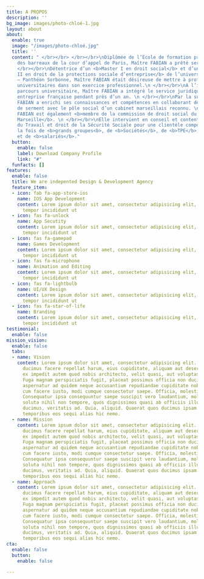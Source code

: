 ```yaml
---
title: A PROPOS
description: ''
bg_image: images/photo-chloé-1.jpg
layout: about
about:
  enable: true
  image: "/images/photo-chloé.jpg"
  title: ''
  content: " </br></br> </br></br>\nDiplômée de l’École de formation professionnelle
    des barreaux de la cour d’appel de Paris, Maître FABIAN a prêté serment en 2018.\n
    </br></br>\nDétentrice d’un <b>Master I en droit social</b> et d’un <b>Master
    II en droit de la protections sociale d’entreprise</b> de l’université Paris I
    – Panthéon Sorbonne, Maître FABIAN était désireuse de mettre à profit ces acquis
    universitaires dans son exercice professionnel.\n </br></br>\nA l’issue de son
    parcours universitaire, Maître FABIAN a intégré le service juridique d’une importante
    entreprise française pendant près d’un an. \n </br></br>\nPar la suite, Maître
    FABIAN a enrichi ses connaissances et compétences en collaborant dès sa prestation
    de serment avec le pôle social d’un cabinet marseillais reconnu. \n </br></br>\nMaître
    FABIAN est également <b>membre de la commission de droit social du barreau de
    Marseille</b>. \n </br></br>\nElle intervient en conseil et contentieux en droit
    du Travail et droit de la Sécurité Sociale pour une clientèle composée tout à
    la fois de <b>grands groupes<b>, de <b>Sociétés</b>, de <b>TPE</b>, de <b>PME</b>
    et de <b>salariés</b>."
  button:
    enable: false
    label: Download Company Profile
    link: "#"
  funfacts: []
features:
  enable: false
  title: We are indepented Design & Development Agency
  feature_item:
  - icon: fab fa-app-store-ios
    name: IOS App Development
    content: Lorem ipsum dolor sit amet, consectetur adipisicing elit, sed do eiusmod
      tempor incididunt ut
  - icon: fas fa-unlock
    name: App Secutity
    content: Lorem ipsum dolor sit amet, consectetur adipisicing elit, sed do eiusmod
      tempor incididunt ut
  - icon: fas fa-gamepad
    name: Games Development
    content: Lorem ipsum dolor sit amet, consectetur adipisicing elit, sed do eiusmod
      tempor incididunt ut
  - icon: fas fa-microphone
    name: Animation and Editing
    content: Lorem ipsum dolor sit amet, consectetur adipisicing elit, sed do eiusmod
      tempor incididunt ut
  - icon: fas fa-lightbulb
    name: UI/UX Design
    content: Lorem ipsum dolor sit amet, consectetur adipisicing elit, sed do eiusmod
      tempor incididunt ut
  - icon: fas fa-star-of-life
    name: Branding
    content: Lorem ipsum dolor sit amet, consectetur adipisicing elit, sed do eiusmod
      tempor incididunt ut
testimonial:
  enable: false
mission_vision:
  enable: false
  tabs:
  - name: Vision
    content: Lorem ipsum dolor sit amet, consectetur adipisicing elit. Inventore nobis
      ducimus facere repellat harum, eius cupiditate, aliquam aut deserunt. Nemo illo
      ex impedit autem quod nobis architecto, velit quasi, aut voluptas porro natus.
      Fuga magnam perspiciatis fugit, placeat possimus officia non ducimus voluptatum
      aspernatur ad quidem neque accusantium repudiandae cupiditate nobis corporis,
      cum facere iusto, modi cumque consectetur saepe. Officia, molestiae tempore!
      Consequatur ipsa consequuntur saepe suscipit vero laudantium, mollitia, quaerat
      soluta nihil non tempore, quos dignissimos quasi ab officiis illum numquam quibusdam
      ducimus, veritatis ad. Quia, aliquid. Quaerat quos ducimus ipsam amet minus
      temporibus eos sequi alias hic nemo.
  - name: Mission
    content: Lorem ipsum dolor sit amet, consectetur adipisicing elit. Inventore nobis
      ducimus facere repellat harum, eius cupiditate, aliquam aut deserunt. Nemo illo
      ex impedit autem quod nobis architecto, velit quasi, aut voluptas porro natus.
      Fuga magnam perspiciatis fugit, placeat possimus officia non ducimus voluptatum
      aspernatur ad quidem neque accusantium repudiandae cupiditate nobis corporis,
      cum facere iusto, modi cumque consectetur saepe. Officia, molestiae tempore!
      Consequatur ipsa consequuntur saepe suscipit vero laudantium, mollitia, quaerat
      soluta nihil non tempore, quos dignissimos quasi ab officiis illum numquam quibusdam
      ducimus, veritatis ad. Quia, aliquid. Quaerat quos ducimus ipsam amet minus
      temporibus eos sequi alias hic nemo.
  - name: Approach
    content: Lorem ipsum dolor sit amet, consectetur adipisicing elit. Inventore nobis
      ducimus facere repellat harum, eius cupiditate, aliquam aut deserunt. Nemo illo
      ex impedit autem quod nobis architecto, velit quasi, aut voluptas porro natus.
      Fuga magnam perspiciatis fugit, placeat possimus officia non ducimus voluptatum
      aspernatur ad quidem neque accusantium repudiandae cupiditate nobis corporis,
      cum facere iusto, modi cumque consectetur saepe. Officia, molestiae tempore!
      Consequatur ipsa consequuntur saepe suscipit vero laudantium, mollitia, quaerat
      soluta nihil non tempore, quos dignissimos quasi ab officiis illum numquam quibusdam
      ducimus, veritatis ad. Quia, aliquid. Quaerat quos ducimus ipsam amet minus
      temporibus eos sequi alias hic nemo.
cta:
  enable: false
  button:
    enable: false

---
```

